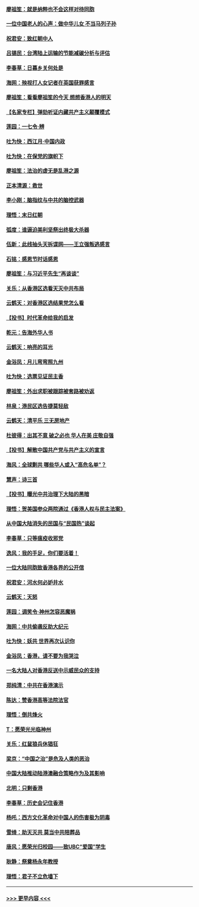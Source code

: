 #### [廖祖笙：就是纳粹也不会这样对待同胞](../pages/nsc993/n11697658.md?t=12032222) 
#### [一位中国老人的心声：做中华儿女 不当马列子孙](../pages/nsc993/n11697525.md?t=12032222) 
#### [祝君安：致红朝中人](../pages/nsc993/n11697518.md?t=12032222) 
#### [吕锡民：台湾陆上运输的节能减碳分析与评估](../pages/nsc993/n11694983.md?t=12032222) 
#### [李春草：日暮乡关何处是](../pages/nsc993/n11694805.md?t=12032222) 
#### [海网：殃视打人女记者在英国获罪感言](../pages/nsc993/n11693832.md?t=12032222) 
#### [廖祖笙：看看廖祖笙的今天 想想香港人的明天](../pages/nsc993/n11693707.md?t=12032222) 
#### [【名家专栏】弹劾听证内藏共产主义颠覆模式](../pages/nsc993/n11693563.md?t=12032222) 
#### [莲园：一七令‧辨](../pages/nsc993/n11692558.md?t=12032222) 
#### [吐为快：西江月·中国内政](../pages/nsc993/n11692071.md?t=12032222) 
#### [吐为快：在保党的旗帜下](../pages/nsc993/n11691188.md?t=12032222) 
#### [廖祖笙：法治的虚无是乱港之源](../pages/nsc993/n11690605.md?t=12032222) 
#### [正本清源：救世](../pages/nsc993/n11689134.md?t=12032222) 
#### [李小刚：脑指纹与中共的脑控武器](../pages/nsc993/n11688900.md?t=12032222) 
#### [理悟：末日红朝](../pages/nsc993/n11688829.md?t=12032222) 
#### [弧度：谁逼迫美利坚祭出终极大杀器](../pages/nsc993/n11688735.md?t=12032222) 
#### [伍新：此线抽头天拆谍网——王立强叛逃感言](../pages/nsc993/n11687981.md?t=12032222) 
#### [石铭：感恩节时话感恩](../pages/nsc993/n11687568.md?t=12032222) 
#### [廖祖笙：与习近平先生“再谈谈”](../pages/nsc993/n11687005.md?t=12032222) 
#### [关乐：从香港区选看天灭中共布局](../pages/nsc993/n11686647.md?t=12032222) 
#### [云鹤天：对香港区选结果党怎么看](../pages/nsc993/n11686216.md?t=12032222) 
#### [【投书】时代革命给我的启发](../pages/nsc993/n11684287.md?t=12032222) 
#### [乾元：告海外华人书](../pages/nsc993/n11684044.md?t=12032222) 
#### [云鹤天：响亮的耳光](../pages/nsc993/n11684254.md?t=12032222) 
#### [金浴凤：月儿弯弯照九州](../pages/nsc993/n11684231.md?t=12032222) 
#### [吐为快：选票见证民主香](../pages/nsc993/n11684206.md?t=12032222) 
#### [廖祖笙：外出求职被跟踪被套路被劝返](../pages/nsc993/n11683874.md?t=12032222) 
#### [林泉：港民区选告捷莫轻敌](../pages/nsc993/n11683930.md?t=12032222) 
#### [云鹤天：清平乐 三无房地产](../pages/nsc993/n11681521.md?t=12032222) 
#### [杜彼得：出其不意 破之必也 华人在美 庄敬自强](../pages/nsc993/n11679554.md?t=12032222) 
#### [【投书】解散中国共产党与共产主义的宣言](../pages/nsc993/n11679177.md?t=12032222) 
#### [海风：全球剿共 哪些华人或入“高危名单”？](../pages/nsc993/n11678617.md?t=12032222) 
#### [慧声：诗三首](../pages/nsc993/n11678848.md?t=12032222) 
#### [【投书】曝光中共治理下大陆的黑暗](../pages/nsc993/n11678674.md?t=12032222) 
#### [理悟：贺美国参众两院通过《香港人权与民主法案》](../pages/nsc993/n11678104.md?t=12032222) 
#### [从中国大陆消失的民国与“民国热”谈起](../pages/nsc993/n11678075.md?t=12032222) 
#### [李春草：只等瘟疫收邪党](../pages/nsc993/n11677308.md?t=12032222) 
#### [逸风：我的手足，你们要活着！](../pages/nsc993/n11676352.md?t=12032222) 
#### [一位大陆同胞致香港各界的公开信](../pages/nsc993/n11675761.md?t=12032222) 
#### [祝君安：河水何必妒井水](../pages/nsc993/n11675746.md?t=12032222) 
#### [云鹤天：天怒](../pages/nsc993/n11675718.md?t=12032222) 
#### [莲园：调笑令‧神州怎容恶魔祸](../pages/nsc993/n11675648.md?t=12032222) 
#### [海网：中共偷袭反助大纪元](../pages/nsc993/n11673515.md?t=12032222) 
#### [吐为快：妖共 世界再次认识你](../pages/nsc993/n11673506.md?t=12032222) 
#### [金浴凤：香港，请不要为我哭泣](../pages/nsc993/n11673248.md?t=12032222) 
#### [一名大陆人对香港反送中示威民众的支持](../pages/nsc993/n11672615.md?t=12032222) 
#### [郑纯清：中共在香港演示](../pages/nsc993/n11670539.md?t=12032222) 
#### [陈达：赞香港高等法院法官](../pages/nsc993/n11669542.md?t=12032222) 
#### [理悟：倒共烽火](../pages/nsc993/n11668844.md?t=12032222) 
#### [T：愿荣光光临神州](../pages/nsc993/n11668421.md?t=12032222) 
#### [关乐：红鼠狼兵休猖狂](../pages/nsc993/n11668378.md?t=12032222) 
#### [梁京：“中国之治”是危及人类的恶治](../pages/nsc993/n11668328.md?t=12032222) 
#### [中国大陆推动陆港澳融合策略作为及其影响](../pages/nsc993/n11668157.md?t=12032222) 
#### [北明：只剩香港](../pages/nsc993/n11668002.md?t=12032222) 
#### [李春草：历史会记住香港](../pages/nsc993/n11667927.md?t=12032222) 
#### [杨吒：西方文化革命对中国人的伤害极为阴毒](../pages/nsc993/n11664521.md?t=12032222) 
#### [雪绮：助天灭共 莫当中共陪葬品](../pages/nsc993/n11662650.md?t=12032222) 
#### [唐风：愿荣光归校园——致UBC“爱国”学生](../pages/nsc993/n11662194.md?t=12032222) 
#### [耿静：祭奠杨永年教授](../pages/nsc993/n11662514.md?t=12032222) 
#### [理悟：君子不立危墙下](../pages/nsc993/n11662172.md?t=12032222) 

----
#### [ >>> 更早内容 <<< ](../indexes/nsc993-earlier.md)
